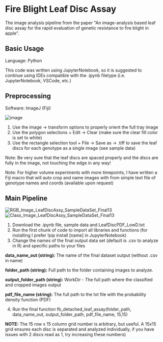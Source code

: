 # Fire Blight Leaf Disc Assay
The image analysis pipeline from the paper "An image-analysis based leaf disc assay for the rapid evaluation of genetic resistance to fire blight in apple".

## Basic Usage
Language: Python

This code was written using JupyterNotebook, so it is suggested to continue using IDEs compatible with the .ipynb filetype (i.e. JupyterNotebook, VSCode, etc.)

## Preprocessing
Software: ImageJ (Fiji) 

![image](https://github.com/RichardTegtmeier/Fire-Blight-Leaf-Disc-Assay/assets/55664780/d0ecad09-d52a-4b38-8117-fc6625ad4f90)

1) Use the image -> transform options to properly orient the full tray image
2) Use the polygon selections + Edit -> Clear (make sure the clear fill color is set to white)
3) Use the rectangle selection tool + File -> Save as -> .tiff to save the leaf discs for each genotype as a single image (see sample data)
   
Note: Be very sure that the leaf discs are spaced properly and the discs are fully in the image, not touching the edge in any way!

Note: For higher volume experiments with more timepoints, I have written a Fiji macro that will auto crop and name images with from simple text file of genotype names and coords (available upon request)



## Main Pipeline
![RGB_Image_LeafDiscAssy_SampleDataSet_Final13](https://github.com/RichardTegtmeier/Fire-Blight-Leaf-Disc-Assay/assets/55664780/ed52c896-5087-45e3-800b-3af5402dcb34) ![Class_Image_LeafDiscAssy_SampleDataSet_Final13](https://github.com/RichardTegtmeier/Fire-Blight-Leaf-Disc-Assay/assets/55664780/b37c160d-81b6-4d6d-8e26-e48717d6c8c9) 

1) Download the .ipynb file, sample data and LeafDiscPDF_LowD.txt
2) Run the first chunk of code to import all libraries and functions (for installing I prefer !pip install [name] in JupyterNotebook)
3) Change the names of the final output data set (default is .csv to analyze in R) and specific paths to your files

**data_name_out (string):** The name of the final dataset output (without .csv in name)

**folder_path (string):** Full path to the folder containing images to analyze.

**output_folder_path (string):** WorkDir - The full path where the classified and cropped images output

**pdf_file_name (string):** The full path to the txt file with the probability density function (PDF)

4) Run the final function fb_detached_leaf_assay(folder_path, data_name_out, output_folder_path, pdf_file_name, 15,15)

**NOTE:** The 15 row x 15 column grid number is arbitrary, but useful. A 15x15 grid ensures each disc is separated and analyzed individually, if you have issues with 2 discs read as 1, try increasing these numbers)






